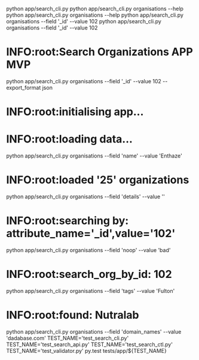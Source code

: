 python app/search_cli.py
python app/search_cli.py organisations --help
python app/search_cli.py organisations --help
python app/search_cli.py organisations --field '_id' --value 102
python app/search_cli.py organisations --field '_id' --value 102
# INFO:root:Search Organizations APP MVP
python app/search_cli.py organisations --field '_id' --value 102 --export_format json
# INFO:root:initialising app...

# INFO:root:loading data...
python app/search_cli.py organisations --field 'name' --value 'Enthaze'
# INFO:root:loaded '25' organizations
python app/search_cli.py organisations --field 'details' --value ''
# INFO:root:searching by: attribute_name='_id',value='102'
python app/search_cli.py organisations --field 'noop' --value 'bad'
# INFO:root:search_org_by_id: 102
python app/search_cli.py organisations --field 'tags' --value 'Fulton'
# INFO:root:found: Nutralab
python app/search_cli.py organisations --field 'domain_names' --value 'dadabase.com'
TEST_NAME='test_search_cli.py'
TEST_NAME='test_search_api.py'
TEST_NAME='test_search_ctl.py'
TEST_NAME='test_validator.py'
py.test tests/app/${TEST_NAME}